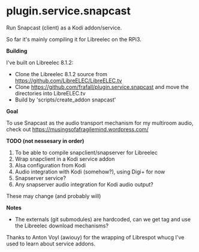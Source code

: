 # plugin.service.snapcast
Run Snapcast (client) as a Kodi addon/service. 

So far it's mainly compiling it for Libreelec on the RPi3.

**Building**

I've built on Libreelec 8.1.2:

* Clone the Libreelec 8.1.2 source from https://github.com/LibreELEC/LibreELEC.tv
* Clone https://github.com/frafall/plugin.service.snapcast and move the directories into LibreELEC.tv
* Build by 'scripts/create_addon snapcast'

**Goal**

  To use Snapcast as the audio transport mechanism for my multiroom
  audio, check out https://musingsofafragilemind.wordpress.com/

**TODO (not nessesary in order)**

  1. To be able to compile snapclient/snapserver for Libreelec
  2. Wrap snapclient in a Kodi service addon 
  3. Alsa configuration from Kodi
  4. Audio integration with Kodi (somehow?), using Digi+ for now
  5. Snapserver service?
  6. Any snapserver audio integration for Kodi audio output?

These may change (and probably will) 

**Notes**

* The externals (git submodules) are hardcoded, can we get tag 
  and use the Libreelec download mechanisms? 

Thanks to Anton Voyl (awiouy) for the wrapping of Librespot
whucg I've used to learn about service addons.
